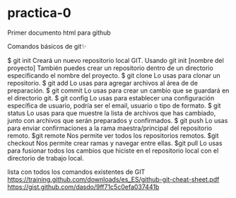 # practica-0
Primer documento html para github

Comandos básicos de git✨

$ git init Creará un nuevo repositorio local GIT. Usando git init [nombre del proyecto] También puedes crear un repositorio dentro de un directorio especificando el nombre del proyecto.
$ git clone Lo usas para clonar un repositorio.
$ git add Lo usas para agregar archivos al área de de preparación.
$ git commit Lo usas para crear un cambio que se guardará en el directorio git.
$ git config Lo usas para establecer una configuración específica de usuario, podría ser el email, usuario o tipo de formato.
$ git status Lo usas para que muestre la lista de archivos que has cambiado, junto con archivos que serán preparados y confirmados.
$ git push Lo usas para enviar confirmaciones a la rama maestra/principal del repositorio remoto.
$git remote Nos permite ver todos los repositorios remotos.
$git checkout Nos permite crear ramas y navegar entre ellas.
$git pull Lo usas para fusionar todos los cambios que hiciste en el repositorio local con el directorio de trabajo local.

lista con todos los comandos existentes de GIT
https://training.github.com/downloads/es_ES/github-git-cheat-sheet.pdf
https://gist.github.com/dasdo/9ff71c5c0efa037441b
